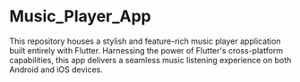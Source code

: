 # Music_Player_App
This repository houses a stylish and feature-rich music player application built entirely with Flutter. Harnessing the power of Flutter's cross-platform capabilities, this app delivers a seamless music listening experience on both Android and iOS devices.
